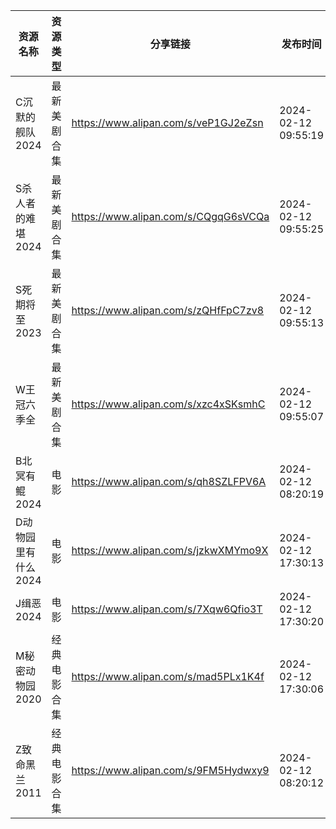 | 资源名称         | 资源类型   | 分享链接                                 | 发布时间                |
| ------------ | ------ | ------------------------------------ | ------------------- |
| C沉默的舰队2024   | 最新美剧合集 | https://www.alipan.com/s/veP1GJ2eZsn | 2024-02-12 09:55:19 |
| S杀人者的难堪2024  | 最新美剧合集 | https://www.alipan.com/s/CQgqG6sVCQa | 2024-02-12 09:55:25 |
| S死期将至2023    | 最新美剧合集 | https://www.alipan.com/s/zQHfFpC7zv8 | 2024-02-12 09:55:13 |
| W王冠六季全       | 最新美剧合集 | https://www.alipan.com/s/xzc4xSKsmhC | 2024-02-12 09:55:07 |
| B北冥有鲲2024    | 电影     | https://www.alipan.com/s/qh8SZLFPV6A | 2024-02-12 08:20:19 |
| D动物园里有什么2024 | 电影     | https://www.alipan.com/s/jzkwXMYmo9X | 2024-02-12 17:30:13 |
| J缉恶2024      | 电影     | https://www.alipan.com/s/7Xqw6Qfio3T | 2024-02-12 17:30:20 |
| M秘密动物园2020   | 经典电影合集 | https://www.alipan.com/s/mad5PLx1K4f | 2024-02-12 17:30:06 |
| Z致命黑兰2011    | 经典电影合集 | https://www.alipan.com/s/9FM5Hydwxy9 | 2024-02-12 08:20:12 |
